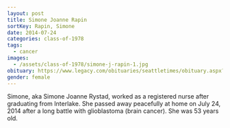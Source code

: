 ```yaml
---
layout: post
title: Simone Joanne Rapin
sortKey: Rapin, Simone
date: 2014-07-24
categories: class-of-1978
tags:
  - cancer
images:
  - /assets/class-of-1978/simone-j-rapin-1.jpg
obituary: https://www.legacy.com/obituaries/seattletimes/obituary.aspx?n=simone-joanne-rystad&pid=171947132
gender: female
---
```

Simone, aka Simone Joanne Rystad, worked as a registered nurse after graduating from Interlake. She passed away peacefully at home on July 24, 2014 after a long battle with glioblastoma (brain cancer). She was 53 years old.
